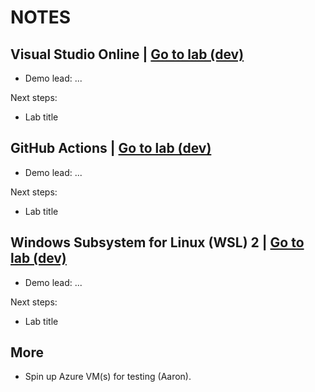 # NOTES

## Visual Studio Online | [Go to lab (dev)](../1-vs/README.md)
- Demo lead: ...

Next steps:
- Lab title

## GitHub Actions | [Go to lab (dev)](../1-actions/README.md)
- Demo lead: ...

Next steps:
- Lab title

## Windows Subsystem for Linux (WSL) 2 | [Go to lab (dev)](../1-wsl/README.md)
- Demo lead: ...

Next steps:
- Lab title

## More
- Spin up Azure VM(s) for testing (Aaron).

